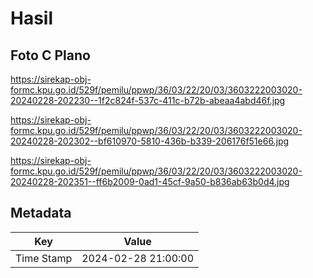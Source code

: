 # Hasil

## Foto C Plano

https://sirekap-obj-formc.kpu.go.id/529f/pemilu/ppwp/36/03/22/20/03/3603222003020-20240228-202230--1f2c824f-537c-411c-b72b-abeaa4abd46f.jpg

https://sirekap-obj-formc.kpu.go.id/529f/pemilu/ppwp/36/03/22/20/03/3603222003020-20240228-202302--bf610970-5810-436b-b339-206176f51e66.jpg

https://sirekap-obj-formc.kpu.go.id/529f/pemilu/ppwp/36/03/22/20/03/3603222003020-20240228-202351--ff6b2009-0ad1-45cf-9a50-b836ab63b0d4.jpg


## Metadata

| Key        | Value               |
| ---------- | ------------------- |
| Time Stamp | 2024-02-28 21:00:00 |



